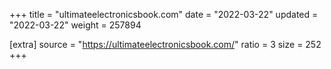 +++
title = "ultimateelectronicsbook.com"
date = "2022-03-22"
updated = "2022-03-22"
weight = 257894

[extra]
source = "https://ultimateelectronicsbook.com/"
ratio = 3
size = 252
+++
